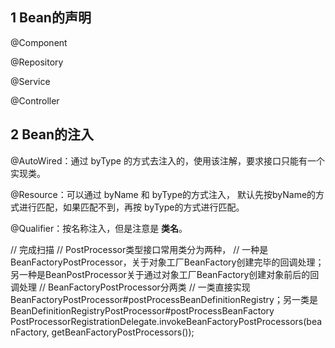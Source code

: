 ## 1 Bean的声明

@Component

@Repository

@Service

@Controller

## 2 Bean的注入

@AutoWired：通过 byType 的方式去注入的，使用该注解，要求接口只能有一个实现类。

@Resource：可以通过 byName 和 byType的方式注入， 默认先按byName的方式进行匹配，如果匹配不到，再按 byType的方式进行匹配。

@Qualifier：按名称注入，但是注意是 **类名**。



// 完成扫描
// PostProcessor类型接口常用类分为两种，
// 一种是BeanFactoryPostProcessor，关于对象工厂BeanFactory创建完毕的回调处理；另一种是BeanPostProcessor关于通过对象工厂BeanFactory创建对象前后的回调处理
// BeanFactoryPostProcessor分两类
// 一类直接实现BeanFactoryPostProcessor#postProcessBeanDefinitionRegistry；另一类是BeanDefinitionRegistryPostProcessor#postProcessBeanFactory
PostProcessorRegistrationDelegate.invokeBeanFactoryPostProcessors(beanFactory, getBeanFactoryPostProcessors());

